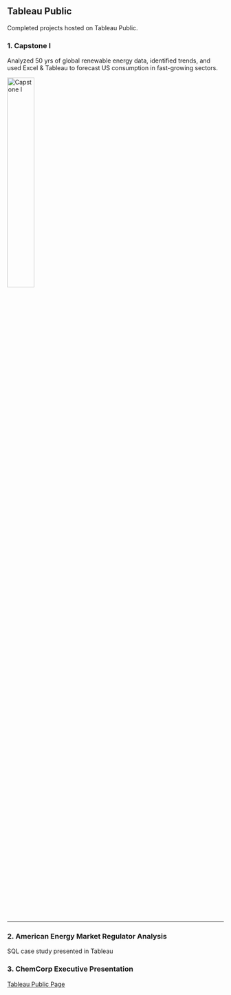 ## Tableau Public

Completed projects hosted on Tableau Public. 

### 1. Capstone I

Analyzed 50 yrs of global renewable energy data, identified trends, and used Excel & Tableau to forecast US consumption in fast-growing sectors.

<div class='tableauPlaceholder' id='viz1702403744085' style='position: relative; width: 50%; height: 50%;'>
  <noscript>
    <a href='#'>
      <img alt='Capstone I ' src='https://public.tableau.com/static/images/Dr/Draft3_16977340246330/Story1/1_rss.png' style='border: none; width: 50%; height: 50%;' />
    </a>
  </noscript>
  <object class='tableauViz' style='display:none;'>
    <param name='host_url' value='https%3A%2F%2Fpublic.tableau.com%2F' />
    <param name='embed_code_version' value='3' />
    <param name='site_root' value='' />
    <param name='name' value='Draft3_16977340246330&#47;Story1' />
    <param name='tabs' value='no' />
    <param name='toolbar' value='yes' />
    <param name='static_image' value='https://public.tableau.com/static/images/Dr/Draft3_16977340246330/Story1/1.png' />
    <param name='animate_transition' value='yes' />
    <param name='display_static_image' value='yes' />
    <param name='display_spinner' value='yes' />
    <param name='display_overlay' value='yes' />
    <param name='display_count' value='yes' />
    <param name='language' value='en-US' />
  </object>
</div>

___

### 2. American Energy Market Regulator Analysis
SQL case study presented in Tableau


### 3. ChemCorp Executive Presentation


[Tableau Public Page](https://public.tableau.com/app/profile/amy.leaver)

